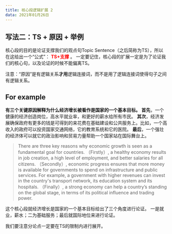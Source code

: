 ```yaml
---
title: 核心段逻辑扩展 2
data: 2021年01月26日
---
```

## 写法二：TS + 原因 + 举例

核心段的目的是论证支撑我们的观点句Topic Sentence（之后简称为TS），所以在这给出一个“公式”：<font color="red"> **TS+支撑** </font>。
一定要记住，核心段的扩展一定是为了论证我们的核心句，以及论证的时候不能偏离TS。

注意：“原因”是有逻辑关系**才用**逻辑连接词，而不是用了逻辑连接词使得句子之间有逻辑关系。


## For example
**有三个关键原因解释为什么经济增长被看作是国家的一个基本目标。** **首先**，一个健康的经济创造岗位，高水平就业率，和更好的薪水给所有市民。 **其次**，经济发展确保政府有更多的钱是可得到的来花费在基础建设和公共服务上。比如，一个高收入的政府可以投资国家交通网络，它的教育系统和它的医院。 **最后**，一个强壮的经济体可以就它的政治影响和贸易力量帮助一个国家站在国际舞台上。


> There are three key reasons why economic growth is seen as a fundamental goal for countries. （Firstly）, a healthy economy results in job creation, a high level of employment, and better salaries for all citizens. （Secondly）, economic progress ensures that more money is available for governments to spend on infrastructure and public services. For example, a government with higher revenues can invest in the country's transport network, its education system and its hospitals. （Finally）, a strong economy can help a country’s standing on the global stage, in terms of its political influence and trading power.

这个核心段就经济增长是国家的一个基本目标给出了三个角度进行论证。
一是就业，薪水；二为基础服务；最后就国际地位来进行论证。

我们要注意分论点一定要在TS的限制内进行展开。

